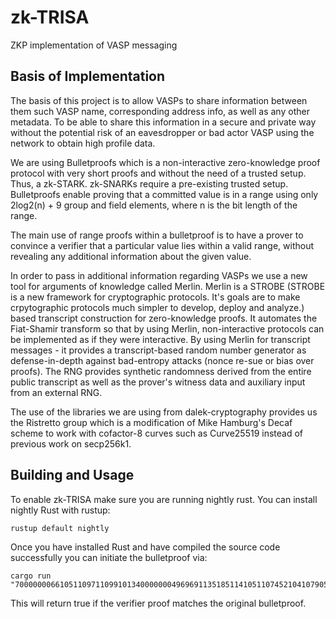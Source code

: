 # zk-TRISA
ZKP implementation of VASP messaging

## Basis of Implementation
The basis of this project is to allow VASPs to share information between them such VASP name, corresponding address info, as well as any other metadata. To be able to share this information in a secure and private way without the potential risk of an eavesdropper or bad actor VASP using the network to obtain high profile data.

We are using Bulletproofs which is a non-interactive zero-knowledge proof protocol with very short proofs and without the need of a trusted setup. Thus, a zk-STARK. zk-SNARKs require a pre-existing trusted setup. Bulletproofs enable proving that a committed value is in a range using only 2log2(n) + 9 group and field elements, where n is the bit length of the range. 

The main use of range proofs within a bulletproof is to have a prover to convince a verifier that a particular value lies within a valid range, without revealing any additional information about the given value. 

In order to pass in additional information regarding VASPs we use a new tool for arguments of knowledge called Merlin.
Merlin is a STROBE (STROBE is a new framework for cryptographic protocols. It's goals are to make crpytographic protocols much simpler to develop, deploy and analyze.) based transcript construction for zero-knowledge proofs. It automates the Fiat-Shamir transform so that by using Merlin, non-interactive protocols can be implemented as if they were interactive. By using Merlin for transcript messages - it provides a transcript-based random number generator as defense-in-depth against bad-entropy attacks (nonce re-sue or bias over proofs). The RNG provides synthetic randomness derived from the entire public transcript as well as the prover's witness data and auxiliary input from an external RNG. 

The use of the libraries we are using from dalek-cryptography provides us the Ristretto group which is a modification of Mike Hamburg's Decaf scheme to work with cofactor-8 curves such as Curve25519 instead of previous work on secp256k1. 


## Building and Usage
To enable zk-TRISA make sure you are running nightly rust.
You can install nightly Rust with rustup:
```
rustup default nightly
```

Once you have installed Rust and have compiled the source code successfully you can initiate the bulletproof via:
```
cargo run "70000000661051109711099101340000000496969113518511410511074521041079052509910499103741227775114101120981011025688119500000"
```

This will return true if the verifier proof matches the original bulletproof.